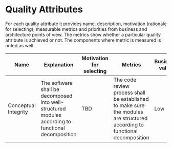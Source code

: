 # Quality Attributes
For each quality attribute it provides name, description, motivation (rationale for selecting), measurable metrics and priorities from business and architecture points of view.
The metrics show whether a particular quality attribute is achieved or not.
The components where metric is measured is noted as well.

|Name                |Explanation                                                                                        |Motivation for selecting|Metrics                                                                                                                   |Business value|Architecture viewpoint|
|--------------------|---------------------------------------------------------------------------------------------------|------------------------|--------------------------------------------------------------------------------------------------------------------------|--------------|:--------------------:|
|Conceptual Integrity|The software shall be decomposed into well-structured modules according to functional decomposition|TBD                     |The code review process shall be established to make sure the modules are structured according to functional decomposition|Low           |Middle                |
